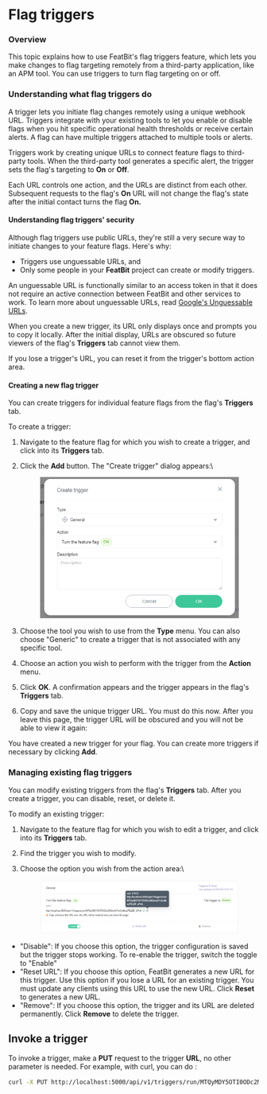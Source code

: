# Flag triggers

### Overview <a href="#overview" id="overview"></a>

This topic explains how to use FeatBit's flag triggers feature, which lets you make changes to flag targeting remotely from a third-party application, like an APM tool. You can use triggers to turn flag targeting on or off.

### Understanding what flag triggers do <a href="#understanding-what-flag-triggers-do" id="understanding-what-flag-triggers-do"></a>

A trigger lets you initiate flag changes remotely using a unique webhook URL. Triggers integrate with your existing tools to let you enable or disable flags when you hit specific operational health thresholds or receive certain alerts. A flag can have multiple triggers attached to multiple tools or alerts.

Triggers work by creating unique URLs to connect feature flags to third-party tools. When the third-party tool generates a specific alert, the trigger sets the flag's targeting to **On** or **Off**.

Each URL controls one action, and the URLs are distinct from each other. Subsequent requests to the flag's **On** URL will not change the flag's state after the initial contact turns the flag **On.**

#### Understanding flag triggers' security <a href="#understanding-flag-triggers-security" id="understanding-flag-triggers-security"></a>

Although flag triggers use public URLs, they're still a very secure way to initiate changes to your feature flags. Here's why:

* Triggers use unguessable URLs, and
* Only some people in your **FeatBit** project can create or modify triggers.

An unguessable URL is functionally similar to an access token in that it does not require an active connection between FeatBit and other services to work. To learn more about unguessable URLs, read [Google's Unguessable URLs](https://www.schneier.com/blog/archives/2015/07/googles\_unguess.html).

When you create a new trigger, its URL only displays once and prompts you to copy it locally. After the initial display, URLs are obscured so future viewers of the flag's **Triggers** tab cannot view them.

If you lose a trigger's URL, you can reset it from the trigger's bottom action area.

#### Creating a new flag trigger <a href="#creating-a-new-flag-trigger" id="creating-a-new-flag-trigger"></a>

You can create triggers for individual feature flags from the flag's **Triggers** tab.

To create a trigger:

1. Navigate to the feature flag for which you wish to create a trigger, and click into its **Triggers** tab.
2.  Click the **Add** button. The "Create trigger" dialog appears:\


    <figure><img src="../../.gitbook/assets/image (210).png" alt=""><figcaption></figcaption></figure>
3. Choose the tool you wish to use from the **Type** menu. You can also choose "Generic" to create a trigger that is not associated with any specific tool.
4. Choose an action you wish to perform with the trigger from the **Action** menu.
5. Click **OK**. A confirmation appears and the trigger appears in the flag's **Triggers** tab.
6. Copy and save the unique trigger URL. You must do this now. After you leave this page, the trigger URL will be obscured and you will not be able to view it again:

You have created a new trigger for your flag. You can create more triggers if necessary by clicking **Add**.

### Managing existing flag triggers <a href="#managing-existing-flag-triggers" id="managing-existing-flag-triggers"></a>

You can modify existing triggers from the flag's **Triggers** tab. After you create a trigger, you can disable, reset, or delete it.

To modify an existing trigger:

1. Navigate to the feature flag for which you wish to edit a trigger, and click into its **Triggers** tab.
2. Find the trigger you wish to modify.
3.  Choose the option you wish from the action area:\


    <figure><img src="../../.gitbook/assets/image (184).png" alt=""><figcaption></figcaption></figure>

* "Disable": If you choose this option, the trigger configuration is saved but the trigger stops working. To re-enable the trigger, switch the toggle to "Enable"
* "Reset URL": If you choose this option, FeatBit generates a new URL for this trigger. Use this option if you lose a URL for an existing trigger. You must update any clients using this URL to use the new URL. Click **Reset** to generates a new URL.
* "Remove": If you choose this option, the trigger and its URL are deleted permanently. Click **Remove** to delete the trigger.

## Invoke a trigger

To invoke a trigger, make a **PUT** request to the trigger **URL**, no other parameter is needed. For example, with curl, you can do :

```bash
curl -X PUT http://localhost:5000/api/v1/triggers/run/MTQyMDY5OTI0ODc2MQw4yPzGndlkezFEsZE_uPnA
```
